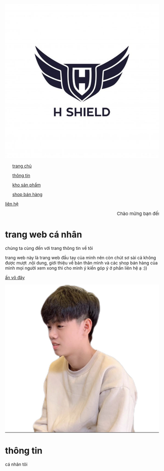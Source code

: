 <!DOCTYPE html>
<html lang="en">
<head>
    <meta charset="UTF-8">
    <meta http-equiv="X-UA-Compatible" content="IE=edge">
    <meta name="viewport" content="width=device-width, initial-scale=1.0">
    <title>huy vũ</title>
    <link rel="stylesheet" href="./assets/css/style.css">
    <link rel="stylesheet" href="./assets/css/base.css">
    <link rel="stylesheet" href="./assets/css/grid.css">
    <link rel="stylesheet" href="./assets/css/reset.css">
    <link rel="stylesheet" href="./assets/css/responsive.css">
    <script src="./js/main.js"></script>
</head>
<body>
    <div class="header" id="1">
        <div class="menu">
            <div class="menu__photo">
                <img src="./assets/img/logo-2.jpg" alt="">
            </div>
            <div class="menu__half">
                <div class="menu__chill">
                    <ul>
                        <a href="#1">trang chủ</a>
                    </ul>
                </div>
                <div class="menu__chill">
                    <ul>
                        <a href="#2">thông tin</a>
                    </ul>
                </div>
                <div class="menu__chill">
                    <ul>
                        <a href="#">kho sản phẩm</a> 
                    </ul>
                </div>
                <div class="menu__chill">
                    <ul>
                        <a href="#">shop bán hàng</a>
                    </ul>
                </div>
                <div class="menu__chill__1">
                    <a href="#">
                        <div class="menu__chill__12">
                            <p>liên hệ</p>
                        </div>
                    </a>
                </div>
            </div>
        </div>
    </div>
    <div class="row">
        <marquee style="font-size:15px">Chào mừng bạn đến với trang web cá nhân của tôi :)) </marquee>
    </div>
    <div class="content">
        <div class="content__half">
            <div class="content__half__chill">
                <h1>trang web cá nhân</h1>
                <div class="content__letter">
                    <p>chúng ta cùng đến với trang thông tin về tôi</p>
                </div>
                <div class="content__letter__chill">
                    <p>trang web này là trang web đầu tay của mình nên còn chút sơ sài cả không được mượt
                        .nội dung, giới thiệu về bản thân mình và các shop bán hàng của mình
                        mọi người xem xong thì cho mình ý kiến góp ý ở phần liên hệ ạ :))
                    </p>
                </div>
                <div class="content__link">
                    <a href="#2">
                        <div class="content__link__chill">
                            <p>ấn vô đây</p>
                        </div>
                    </a>
                </div>
            </div>
        </div>
        <img src="./assets/img/af1a25372857e309ba46.jpg" alt="">
    </div>
    <div id="2" class="information">
        <div class="information__chill">
            <div class="information__letter">
                <h1>thông tin</h1>
                <p>cá nhân tôi</p>
            </div>
        </div>
    </div>
</body>
</html>

